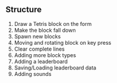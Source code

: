 ## Structure

1. Draw a Tetris block on the form
2. Make the block fall down
3. Spawn new blocks
4. Moving and rotating block on key press
5. Clear complete lines
6. Adding more block types
7. Adding a leaderboard
8. Saving/Loading leaderboard data
9. Adding sounds
